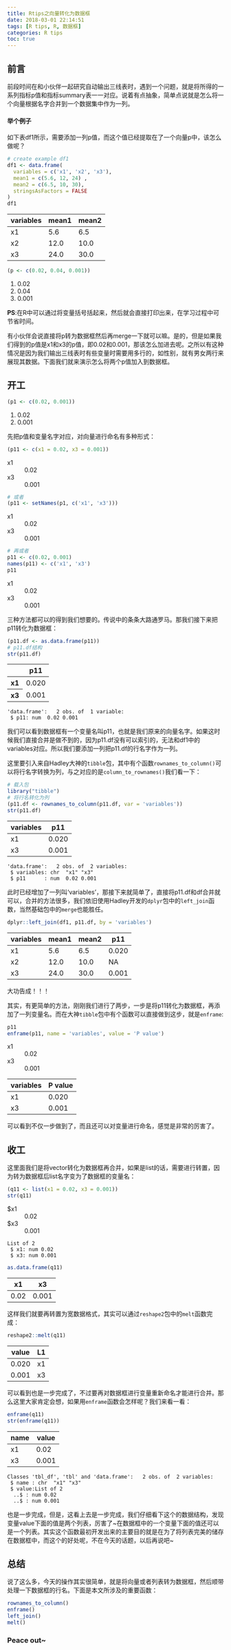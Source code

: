 ```yaml
---
title: Rtips之向量转化为数据框
date: 2018-03-01 22:14:51
tags: [R tips, R, 数据框]
categories: R tips
toc: true
---
```


## 前言
前段时间在和小伙伴一起研究自动输出三线表时，遇到一个问题，就是将所得的一系列指标p值和指标summary表一一对应。说着有点抽象，简单点说就是怎么将一个向量根据名字合并到一个数据集中作为一列。

<!-- more-->

#### 举个例子
如下表df1所示，需要添加一列p值，而这个值已经提取在了一个向量p中，该怎么做呢？


```R
# create example df1
df1 <- data.frame(
  variables = c('x1', 'x2', 'x3'),
  mean1 = c(5.6, 12, 24) ,
  mean2 = c(6.5, 10, 30),
  stringsAsFactors = FALSE
)
df1
```


<table>
<thead><tr><th scope=col>variables</th><th scope=col>mean1</th><th scope=col>mean2</th></tr></thead>
<tbody>
    <tr><td>x1  </td><td> 5.6</td><td> 6.5</td></tr>
    <tr><td>x2  </td><td>12.0</td><td>10.0</td></tr>
    <tr><td>x3  </td><td>24.0</td><td>30.0</td></tr>
</tbody>
</table>




```R
(p <- c(0.02, 0.04, 0.001))
```


<ol class=list-inline>
    <li>0.02</li>
    <li>0.04</li>
    <li>0.001</li>
</ol>



**PS**:在R中可以通过将变量括号括起来，然后就会直接打印出来，在学习过程中可节省时间。

有小伙伴会说直接将p转为数据框然后再merge一下就可以嘛。是的，但是如果我们得到的p值是x1和x3的p值，即0.02和0.001，那该怎么加进去呢。之所以有这种情况是因为我们输出三线表时有些变量时需要用多行的，如性别，就有男女两行来展现其数据。下面我们就来演示怎么将两个p值加入到数据框。

## 开工


```R
(p1 <- c(0.02, 0.001))
```


<ol class=list-inline>
    <li>0.02</li>
    <li>0.001</li>
</ol>



先把p值和变量名字对应，对向量进行命名有多种形式：


```R
(p11 <- c(x1 = 0.02, x3 = 0.001))
```


<dl class=dl-horizontal>
    <dt>x1</dt>
        <dd>0.02</dd>
    <dt>x3</dt>
        <dd>0.001</dd>
</dl>




```R
# 或者
(p11 <- setNames(p1, c('x1', 'x3')))
```


<dl class=dl-horizontal>
    <dt>x1</dt>
        <dd>0.02</dd>
    <dt>x3</dt>
        <dd>0.001</dd>
</dl>




```R
# 再或者
p11 <- c(0.02, 0.001)
names(p11) <- c('x1', 'x3')
p11
```


<dl class=dl-horizontal>
    <dt>x1</dt>
        <dd>0.02</dd>
    <dt>x3</dt>
        <dd>0.001</dd>
</dl>



三种方法都可以的得到我们想要的。传说中的条条大路通罗马。那我们接下来把p11转化为数据框：


```R
(p11.df <- as.data.frame(p11))
# p11.df结构
str(p11.df)
```


<table>
<thead><tr><th></th><th scope=col>p11</th></tr></thead>
<tbody>
    <tr><th scope=row>x1</th><td>0.020</td></tr>
    <tr><th scope=row>x3</th><td>0.001</td></tr>
</tbody>
</table>



    'data.frame':   2 obs. of  1 variable:
     $ p11: num  0.02 0.001
    

我们可以看到数据框有一个变量名叫p11，也就是我们原来的向量名字。如果这时候我们直接合并是做不到的，因为p11.df没有可以索引的，无法和df1中的variables对应。所以我们要添加一列把p11.df的行名字作为一列。

这里要引入来自Hadley大神的`tibble`包，其中有个函数`rownames_to_column()`可以将行名字转换为列，与之对应的是`column_to_rownames()`我们看一下：


```R
# 载入包
library("tibble")
# 将行名转化为列
(p11.df <- rownames_to_column(p11.df, var = 'variables'))
str(p11.df)
```


<table>
<thead><tr><th scope=col>variables</th><th scope=col>p11</th></tr></thead>
<tbody>
    <tr><td>x1   </td><td>0.020</td></tr>
    <tr><td>x3   </td><td>0.001</td></tr>
</tbody>
</table>



    'data.frame':   2 obs. of  2 variables:
     $ variables: chr  "x1" "x3"
     $ p11      : num  0.02 0.001
    

此时已经增加了一列叫‘variables’，那接下来就简单了，直接将p11.df和df合并就可以，合并的方法很多，我们依旧使用Hadley开发的`dplyr`包中的`left_join`函数，当然基础包中的`merge`也能胜任。


```R
dplyr::left_join(df1, p11.df, by = 'variables')
```


<table>
<thead><tr><th scope=col>variables</th><th scope=col>mean1</th><th scope=col>mean2</th><th scope=col>p11</th></tr></thead>
<tbody>
    <tr><td>x1   </td><td> 5.6 </td><td> 6.5 </td><td>0.020</td></tr>
    <tr><td>x2   </td><td>12.0 </td><td>10.0 </td><td>   NA</td></tr>
    <tr><td>x3   </td><td>24.0 </td><td>30.0 </td><td>0.001</td></tr>
</tbody>
</table>



大功告成！！！

其实，有更简单的方法，刚刚我们进行了两步，一步是将p11转化为数据框，再添加了一列变量名。而在大神`tibble`包中有个函数可以直接做到这步，就是`enframe`:


```R
p11
enframe(p11, name = 'variables', value = 'P value')
```


<dl class=dl-horizontal>
    <dt>x1</dt>
        <dd>0.02</dd>
    <dt>x3</dt>
        <dd>0.001</dd>
</dl>




<table>
<thead><tr><th scope=col>variables</th><th scope=col>P value</th></tr></thead>
<tbody>
    <tr><td>x1   </td><td>0.020</td></tr>
    <tr><td>x3   </td><td>0.001</td></tr>
</tbody>
</table>



可以看到不仅一步做到了，而且还可以对变量进行命名，感觉是非常的厉害了。

## 收工
这里面我们是将vector转化为数据框再合并，如果是list的话，需要进行转置，因为转为数据框后list名字变为了数据框的变量名：


```R
(q11 <- list(x1 = 0.02, x3 = 0.001))
str(q11)
```


<dl>
    <dt>$x1</dt>
        <dd>0.02</dd>
    <dt>$x3</dt>
        <dd>0.001</dd>
</dl>



    List of 2
     $ x1: num 0.02
     $ x3: num 0.001
    


```R
as.data.frame(q11)
```


<table>
<thead><tr><th scope=col>x1</th><th scope=col>x3</th></tr></thead>
<tbody>
    <tr><td>0.02 </td><td>0.001</td></tr>
</tbody>
</table>



这样我们就要再转置为宽数据格式，其实可以通过`reshape2`包中的`melt`函数完成：


```R
reshape2::melt(q11)
```


<table>
<thead><tr><th scope=col>value</th><th scope=col>L1</th></tr></thead>
<tbody>
    <tr><td>0.020</td><td>x1   </td></tr>
    <tr><td>0.001</td><td>x3   </td></tr>
</tbody>
</table>



可以看到也是一步完成了，不过要再对数据框进行变量重新命名才能进行合并。那么这里大家肯定会想，如果用`enframe`函数会怎样呢？我们来看一看：


```R
enframe(q11)
str(enframe(q11))
```


<table>
<thead><tr><th scope=col>name</th><th scope=col>value</th></tr></thead>
<tbody>
    <tr><td>x1  </td><td>0.02</td></tr>
    <tr><td>x3   </td><td>0.001</td></tr>
</tbody>
</table>



    Classes 'tbl_df', 'tbl' and 'data.frame':   2 obs. of  2 variables:
     $ name : chr  "x1" "x3"
     $ value:List of 2
      ..$ : num 0.02
      ..$ : num 0.001
    

也是一步完成，但是，这看上去是一步完成，我们仔细看下这个的数据结构，发现变量value下面的值是两个列表，厉害了~在数据框中的一个变量下面的值还可以是一个列表。其实这个函数最初开发出来的主要目的就是在为了将列表完美的储存在数据框中，而这个的好处呢，不在今天的话题，以后再说吧~

## 总结
说了这么多，今天的操作其实很简单，就是将向量或者列表转为数据框，然后顺带处理一下数据框的行名。下面是本文所涉及的重要函数：

```R
rownames_to_column()
enframe()
left_join()
melt()
```

### Peace out~
